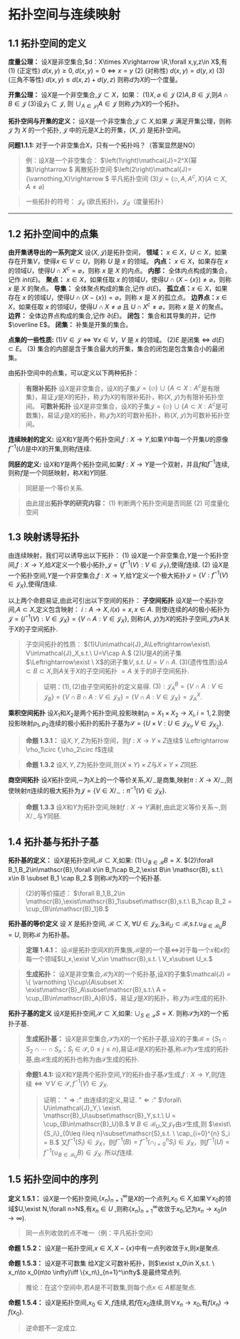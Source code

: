 # 拓扑空间与连续映射
## 1.1 拓扑空间的定义
**度量公理：**
设$X$是非空集合,$d：X\times X\rightarrow \R,\forall x,y,z\in X$,有
$(1)$ (正定性) $d(x,y)\geq0,d(x,y)=0\Leftrightarrow x = y$ 
$(2)$ (对称性) $d(x,y) = d(y,x)$
$(3)$ (三角不等性) $d(x,y) \leq d(x,z)+d(y,z)$
则称$d$为$X$的一个度量。

**开集公理：**
设$X$是一个非空集合,$\mathcal{J}\subset X$，如果：
$\left(1\right)X,\varnothing\in\mathcal{J}$
$\left(2\right)A,B\in\mathcal{J}$,则$A\cap B\in\mathcal{J}$
$\left ( 3\right )$设$\mathcal{J}_1\subset \mathcal{J}$, 则 $\cup _{A\in \mathcal{J}_1}A\in \mathcal{J}$
则称$\mathcal{J}$为$X$的一个拓扑。

**拓扑空间与开集的定义：**
设$X$是一个非空集合,$\mathcal{J}\subset X$,如果 $\mathcal{J}$ 满足开集公理，则称  $\mathcal{J}$ 为 $X$ 的一个拓扑,  $\mathcal{J}$ 中的元是$X$上的开集，$(X, \mathcal{J})$ 是拓扑空间。

**问题1.1.1:** 对于一个非空集合$X$，只有一个拓扑吗？（答案显然是NO）
>例：设$X$是一个非空集合：
$\left(1\right)\mathcal{J}=2^X(幂集)\rightarrow $ 离散拓扑空间
$\left(2\right)\mathcal{J}=\{\varnothing,X\}\rightarrow $ 平凡拓扑空间
$\left(3\right)\mathcal{J}=\{\varnothing,A,A^{c},X\}(A\subset X,A\neq\varnothing)$

>一些拓扑的符号： $\mathcal{J}_{e}$ (欧氏拓扑)，$\mathcal{J}_d$（度量拓扑）


****************

## 1.2 拓扑空间中的点集
**由开集诱导出的一系列定义**
设$(X,\mathcal{J})$是拓扑空间，
**领域：** $x\in X$，$U\subset X$，如果存在开集$V$，使得$x\in V\subset U$，则称 $U$ 是 $x$ 的领域。
**内点：** $x\in X$，如果存在 $x$ 的领域$U$，使得$U\cap X^c = \varnothing$，则称 $x$ 是 $X$ 的内点。
**内部：** 全体内点构成的集合，记作 $int(E)$。
**聚点：** $x\in X$，如果任取 $x$ 的领域$U$，使得$U\cap (X-\{x\}) \neq \varnothing$，则称 $x$ 是 $X$ 的聚点。
**导集：** 全体聚点构成的集合,记作 $d(E)$。
**孤立点：**$x\in X$，如果存在 $x$ 的领域$U$，使得$U \cap \left(X-\{x\}\right) = \varnothing$，则称 $x$ 是 $X$ 的孤立点。
**边界点：**$x\in X$，如果任取 $x$ 的领域$U$，使得$U\cap X\neq \varnothing$ 且 $U\cap X^c\neq \varnothing$，则称 $x$ 是 $X$ 的聚点。
**边界：** 全体边界点构成的集合,记作 $\partial(E)$。
**闭包：** 集合和其导集的并，记作 $\overline E$。
**闭集：** 补集是开集的集合。

**点集的一些性质:**
$\left(1\right)V\in \mathcal{J} \Leftrightarrow \forall x\in V$，$V$ 是 $x$ 的领域。 
$\left(2\right)E$ 是闭集$\Leftrightarrow d(E)\subset E$。
$\left(3\right)$ 集合的内部是含于集合最大的开集，集合的闭包是包含集合小的最闭集。

由拓扑空间中的点集，可以定义以下两种拓扑：
>**有限补拓扑**
设$X$是非空集合，设$X$的子集$\mathcal{J} = \{ \varnothing \}\cup\{A\subset X: A^c$是有限集$\}$，易证$\mathcal{J}$是$X$的拓扑，称$\mathcal{J}$为$X$的有限补拓扑，称$(X,\mathcal{J})$为有限补拓扑空间。
**可数补拓扑**
设$X$是非空集合，设$X$的子集$\mathcal{J} = \{ \varnothing \}\cup\{A\subset X: A^c$是可数集$\}$，易证$\mathcal{J}$是$X$的拓扑，称$\mathcal{J}$为$X$的可数补拓扑，称$(X,\mathcal{J})$为可数补拓扑空间。

**连续映射的定义:**
设$X$和$Y$是两个拓扑空间,$f:X\rightarrow Y$,如果$Y$中每一个开集$U$的原像$f^{-1}(U)$是中$X$的开集,则称$f$连续.

**同胚的定义:**
设$X$和$Y$是两个拓扑空间,如果$f:X\rightarrow Y$是一个双射，并且$f$和$f^{-1}$连续,则称$f$是一个同胚映射，称$X$和$Y$同胚.
>同胚是一个等价关系.

>由此提出**拓扑学的研究内容：**
$(1)$ 判断两个拓扑空间是否同胚
$(2)$ 可度量化空间

## 1.3 映射诱导拓扑
由连续映射，我们可以诱导出以下拓扑：
$(1)$ 设$X$是一个非空集合,$Y$是一个拓扑空间,$f:X\rightarrow Y$,给$X$定义一个极小拓扑,$\mathcal{J}=\{f^{-1}(V):V\in\mathcal{J}_Y\}$,使得$f$连续.
$(2)$ 设$X$是一个拓扑空间,$Y$是一个非空集合,$f:X\rightarrow Y$,给$Y$定义一个极大拓扑$\mathcal{J}=\{V:f^{-1}(V)\in\mathcal{J}_X\}$,使得$f$连续.

以上两个命题易证,由此可引出以下空间的拓扑：
**子空间拓扑** 
 设$X$是一个拓扑空间,$A\subset X$,定义包含映射：
 $i:A\rightarrow X,i(x) = x,x\in A.$
 则使$i$连续的$A$的极小拓扑为$\mathcal{J}=\{i^{-1}(V):V\in\mathcal{J}_X\}=\{V\cap A:V\in\mathcal{J}_X\}$,
 则称$(A,\mathcal{J})$为$X$的拓扑子空间,$\mathcal{J}$为$A$关于$X$的子空间拓扑.
 >子空间拓扑的性质：
 $(1)U\in\mathcal{J}_A\Leftrightarrow\exist\ V\in\mathcal{J}_X,s.t.\ U=V\cap A.$
 $(2)U$是$A$的闭子集$\Leftrightarrow\exist \ X$的闭子集$V,s.t.\ U = V\cap A.$
 $(3)$(遗传性质)设$A\subset B\subset X,$则$A$关于$X$的子空间拓扑 $=A$ 关于的$B$子空间拓扑.<a name="遗传性质"></a>
 >>证明：$(1),(2)$由子空间拓扑的定义易得.
 $(3):\mathcal{J}_A^B=\{V\cap A:V\in\mathcal{J}_B\}=\{V\cap B\cap A:V\in\mathcal{J}_X\}=\{V\cap A:V\in\mathcal{J}_X\}=\mathcal{J}_A^X.$
 

**乘积空间拓扑**
设$X_1$和$X_2$是两个拓扑空间,投影映射$\rho_i = X_1\times X_2\rightarrow X_i,i=1,2.$则使投影映射$\rho_1,\rho_2$连续的极小拓扑的拓扑子基为$\mathscr{S}=\{U\times V:U\in\mathcal{J}_{X_1},V\in\mathcal{J}_{X_2}\}.$
>**命题 1.3.1：**
设$X,Y,Z$为拓扑空间，则$f:X\to Y\times Z$连续$
\Leftrightarrow \rho_1\circ f,\rho_2\circ f$连续

>**命题 1.3.2**
设$X,Y,Z$为拓扑空间,则$(X\times Y)\times Z$与$X\times Y\times Z$同胚.

**商空间拓扑**
设$X$拓扑空间,$\sim$为$X$上的一个等价关系,$X/_\sim$是商集,映射$\pi:X\to X/_\sim$,则使映射$\pi$连续的极大拓扑为$\mathcal{J}=\{V\in X/_\sim:\pi^{-1}(V)\in\mathcal{J}_X\}.$
>**命题 1.3.3**
设$X$和$Y$为拓扑空间,映射$f:X\to Y$满射,由此定义等价关系$\sim$,则$X/_\sim$与$Y$同胚.

## 1.4 拓扑基与拓扑子基

**拓扑基的定义：**
设$X$是拓扑空间,$\mathscr{B}\subset X$,如果:
$(1)\cup_{B\in\mathscr{B}}B=X.$
$(2)\forall B_1,B_2\in\mathscr{B},\forall x\in B_1\cap B_2,\exist B\in \mathscr{B}, s.t.\ x\in B \subset B_1 \cap B_2.$
则称$\mathscr{B}$为$X$的一个拓扑基.
>$(2)$的等价描述：
$\forall B_1,B_2\in \mathscr{B},\exist\mathscr{B}_1\subset\mathscr{B},s.t.\ B_1\cap B_2 = \cup_{B\in\mathscr{B}_1}B.$

**拓扑基的等价定义**
设 $X$ 是拓扑空间, $\mathscr{B}\subset X$, $\forall U\in \mathcal{J}_X$,$\exists\mathscr{B}_U\subset\mathscr{B}$,$s.t. \cup_{B\in\mathscr{B}_U}B=U$, 则称$\mathscr{B}$ 为拓扑基。

>**定理 1.4.1：**
设$\mathscr{B}$是拓扑空间$X$的开集族,$\mathscr{B}$是的一个基$\iff$对于每一个$x$和$x$的每一个领域$U_x,\exist V_x\in \mathscr{B},s.t. \ V_x\subset U_x.$

>**生成拓扑：**
设$X$是非空集合,$\mathscr{B}$为$X$的一个拓扑基,设$X$的子集$\mathcal{J} = \{ \varnothing \}\cup\{A\subset X: \exist\mathscr{B}_A\subset\mathscr{B},s.t.\ A = \cup_{B\in\mathscr{B}_A}B\}$，易证$\mathcal{J}$是$X$的拓扑，称$\mathcal{J}$为$\mathscr{B}$生成的拓扑.

**拓扑子基的定义**
设$X$是拓扑空间,$\mathscr{S}\subset X$,如果: $\cup_{S\in\mathscr{S}}S=X.$
则称$\mathscr{S}$为$X$的一个拓扑子基.

>**生成拓扑基：**
设$X$是非空集合,$\mathscr{S}$为$X$的一个拓扑子基,设$X$的子集$\mathscr{B} =\{S_1\cap S_2\cap\cdots\cap S_n：S_j\in\mathscr{S},0\leq j\leq n\}$,易证$\mathscr{B}$是$X$的拓扑基,称$\mathscr{B}$为$\mathscr{S}$生成的拓扑基,由$\mathscr{B}$生成的拓扑也称为由$\mathscr{S}$生成的拓扑.

>**命题1.4.1:**
设$X$和$Y$是两个拓扑空间,$Y$的拓扑由子基$\mathscr{S}$生成,$f:X\rightarrow Y$,则$f$连续$\Leftrightarrow\forall V\in \mathscr{S},f^{-1}(V)\in\mathcal{J}_X$.
>>证明：
"$\Rightarrow:$" 由连续的定义,易证.
"$\Leftarrow:$" $\forall\  U\in\mathcal{J}_Y,\ \exist\ \mathscr{B}_U\subset\mathscr{B}_Y,s.t.\ U = \cup_{B\in\mathscr{B}_U}B.$
$\forall \ B\in \mathscr{B}_U$,又$\mathcal{J}_Y$由$\mathscr{S}$生成,则 $\exist\{S_i\}_{0\leq i\leq n}\subset\mathscr{S},s.t. \ \cap_{i=0}^{n} S_i = B.$
又$f^{-1}(S_i)\in\mathcal{J}_X$，则$f^{-1}(B)=f^{-1}(\cap_{i=0}^{n} S_i)\in\mathcal{J}_X$，则$f^{-1}(U)=f^{-1}( \cup_{B\in\mathscr{B}_U}B)\in\mathcal{J}_X$.
所以$f$连续.

## 1.5 拓扑空间中的序列
**定义 1.5.1：**
设$X$是一个拓扑空间,$\{x_n\}_{n=1}^\infty$是$X$的一个点列,$x_0\in X$,如果$\forall x_0$的领域$U,\exist N,\forall n>N$,有$x_n\in U$ ,则称$\{x_n\}_{n=1}^\infty$收敛于$x_0$,记为$x_n\to x_0(n\to \infty)$.
>同一点列收敛的点不唯一（例：平凡拓扑空间）

**命题 1.5.2：**
设$X$是一拓扑空间,$x\in X,X-\{x\}$中有一点列收敛于$x$,则$x$是聚点.

**命题 1.5.3：**
设$X$是不可数集 给$X$定义可数补拓扑，则$\exist x_0\in X,s.t. \ x_n\to x_0(n\to \infty)\iff \{x_n\}_{n=1}^\infty$.是最终常点列.
>推论：在这个空间中,若$A$是不可数集,则每个点$x\in A$都是聚点.

**命题 1.5.4：**
设$X$是拓扑空间,$x_0\in X,f$连续,若$f$在$x_0$连续,则$\forall x_n\to x_0$,有$f(x_n)\to f(x_0).$
>逆命题不一定成立.